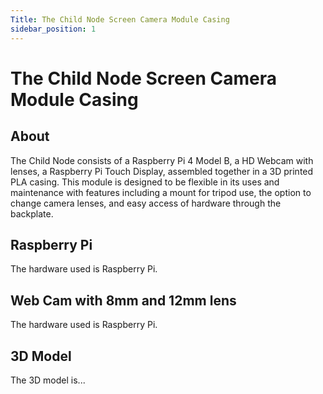 ```yaml
---
Title: The Child Node Screen Camera Module Casing
sidebar_position: 1
---
```


# The Child Node Screen Camera Module Casing

## About

The Child Node consists of a Raspberry Pi 4 Model B, a HD Webcam with lenses, a Raspberry Pi Touch Display, assembled together in a 3D printed PLA casing. This module is designed to be flexible in its uses and maintenance with features including a mount for tripod use, the option to change camera lenses, and easy access of hardware through the backplate.

## Raspberry Pi

The hardware used is Raspberry Pi.

## Web Cam with 8mm and 12mm lens

The hardware used is Raspberry Pi.

## 3D Model

The 3D model is...
